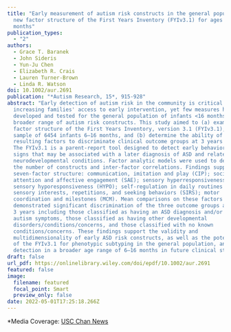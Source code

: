 ```yaml
---
title: "Early measurement of autism risk constructs in the general population: A
  new factor structure of the First Years Inventory (FYIv3.1) for ages 6-16
  months"
publication_types:
  - "2"
authors:
  - Grace T. Baranek
  - John Sideris
  - Yun-Ju Chen
  - Elizabeth R. Crais
  - Lauren Turner-Brown
  - Linda R. Watson
doi: 10.1002/aur.2691
publication: "*Autism Research, 15*, 915-928"
abstract: "Early detection of autism risk in the community is critical to
  increasing families' access to early intervention, yet few measures have been
  developed and tested for the general population of infants <16 months to tap a
  broader range of autism risk constructs. This study aimed to (a) examine the
  factor structure of the First Years Inventory, version 3.1 (FYIv3.1), with a
  sample of 6454 infants 6–16 months, and (b) determine the ability of the
  resulting factors to discriminate clinical outcome groups at 3 years of age.
  The FYIv3.1 is a parent-report tool designed to detect early behavioral risk
  signs that may be associated with a later diagnosis of ASD and related
  neurodevelopmental conditions. Factor analytic models were used to determine
  the number of constructs and inter-factor correlations. Findings supported a
  seven-factor structure: communication, imitation and play (CIP); social
  attention and affective engagement (SAE); sensory hyperresponsiveness (HYPER);
  sensory hyporesponsiveness (HYPO); self-regulation in daily routines (SREG);
  sensory interests, repetitions, and seeking behaviors (SIRS); motor
  coordination and milestones (MCM). Mean comparisons on these factors
  demonstrated significant discrimination of the three outcome groups at age
  3 years including those classified as having an ASD diagnosis and/or high
  autism symptoms, those classified as having other developmental
  disorders/conditions/concerns, and those classified with no known
  conditions/concerns. These findings support the validity and
  multidimensionality of early ASD risk constructs, as well as the potential use
  of the FYIv3.1 for phenotypic subtyping in the general population, and early
  detection in a broader age range of 6–16 months in future clinical studies."
draft: false
url_pdf: https://onlinelibrary.wiley.com/doi/epdf/10.1002/aur.2691
featured: false
image:
  filename: featured
  focal_point: Smart
  preview_only: false
date: 2022-05-01T17:25:18.266Z
---
```

\*M﻿edia Coverage: [USC Chan News](https://chan.usc.edu/news/latest/new-analysis-of-developmental-screen-finds-autistic-children-showed-heightened-sensory-motor-behaviors-as-infants)